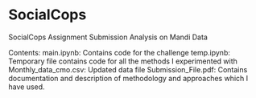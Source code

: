 # SocialCops
SocialCops Assignment Submission 
Analysis on Mandi Data

Contents:
main.ipynb: Contains code for the challenge
temp.ipynb: Temporary file contains code for all the methods I experimented with
Monthly_data_cmo.csv: Updated data file
Submission_File.pdf: Contains documentation and description of methodology and approaches which I have used.
